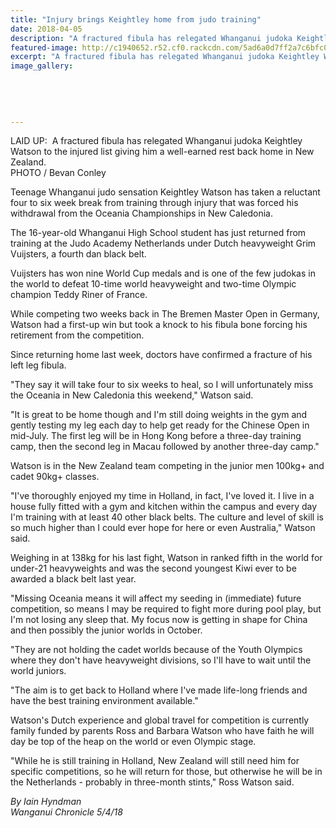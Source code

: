 ```yaml
---
title: "Injury brings Keightley home from judo training"
date: 2018-04-05
description: "A fractured fibula has relegated Whanganui judoka Keightley Watson to the injured list..."
featured-image: http://c1940652.r52.cf0.rackcdn.com/5ad6a0d7ff2a7c6bfc00161c/Keightley-5-April.jpg
excerpt: "A fractured fibula has relegated Whanganui judoka Keightley Watson to the injured list giving him a well-earned rest back home in New Zealand."
image_gallery:
    
    
    
    
    
---
```


<p>LAID UP:&nbsp;&nbsp;<span>A fractured fibula has relegated Whanganui judoka Keightley Watson to the injured list giving him a well-earned rest back home in New Zealand.<br />PHOTO / Bevan Conley</span></p>
<p class="element element-paragraph">Teenage Whanganui judo sensation Keightley Watson has taken a reluctant four to six week break from training through injury that was forced his withdrawal from the Oceania Championships in New Caledonia.</p>
<p class="element element-paragraph">The 16-year-old Whanganui High School student has just returned from training at the Judo Academy Netherlands under Dutch heavyweight Grim Vuijsters, a fourth dan black belt.</p>
<p class="element element-paragraph">Vuijsters has won nine World Cup medals and is one of the few judokas in the world to defeat 10-time world heavyweight and two-time Olympic champion Teddy Riner of France.</p>
<p class="element element-paragraph">While competing two weeks back in The Bremen Master Open in Germany, Watson had a first-up win but took a knock to his fibula bone forcing his retirement from the competition.</p>
<p class="element element-paragraph">Since returning home last week, doctors have confirmed a fracture of his left leg fibula.</p>
<p class="element element-paragraph">"They say it will take four to six weeks to heal, so I will unfortunately miss the Oceania in New Caledonia this weekend," Watson said.</p>
<p class="element element-paragraph">"It is great to be home though and I'm still doing weights in the gym and gently testing my leg each day to help get ready for the Chinese Open in mid-July. The first leg will be in Hong Kong before a three-day training camp, then the second leg in Macau followed by another three-day camp."</p>
<p class="element element-paragraph">Watson is in the New Zealand team competing in the junior men 100kg+ and cadet 90kg+ classes.</p>
<p class="element element-paragraph">"I've thoroughly enjoyed my time in Holland, in fact, I've loved it. I live in a house fully fitted with a gym and kitchen within the campus and every day I'm training with at least 40 other black belts. The culture and level of skill is so much higher than I could ever hope for here or even Australia," Watson said.</p>
<p class="element element-paragraph">Weighing in at 138kg for his last fight, Watson in ranked fifth in the world for under-21 heavyweights and was the second youngest Kiwi ever to be awarded a black belt last year.</p>
<p class="element element-paragraph">"Missing Oceania means it will affect my seeding in (immediate) future competition, so means I may be required to fight more during pool play, but I'm not losing any sleep that. My focus now is getting in shape for China and then possibly the junior worlds in October.</p>
<p class="element element-paragraph">"They are not holding the cadet worlds because of the Youth Olympics where they don't have heavyweight divisions, so I'll have to wait until the world juniors.</p>
<p class="element element-paragraph">"The aim is to get back to Holland where I've made life-long friends and have the best training environment available."</p>
<p class="element element-paragraph">Watson's Dutch experience and global travel for competition is currently family funded by parents Ross and Barbara Watson who have faith he will day be top of the heap on the world or even Olympic stage.</p>
<p class="element element-paragraph">"While he is still training in Holland, New Zealand will still need him for specific competitions, so he will return for those, but otherwise he will be in the Netherlands - probably in three-month stints," Ross Watson said.</p>
<p><em>By Iain Hyndman</em><br /><em>Wanganui Chronicle 5/4/18</em></p>


